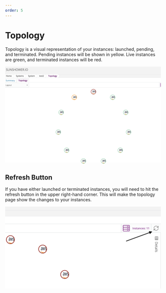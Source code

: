 ```yaml
---
order: 5
---
```


# Topology

Topology is a visual representation of your instances: launched, pending, and terminated.
Pending instances will be shown in yellow. Live instances are green, and terminated instances
will be red. 

![Topology](./imgs/topology/topology.png)

## Refresh Button

If you have either launched or terminated instances, you will need to hit the refresh button 
in the upper right-hand corner. This will make the topology page show the changes to your instances. 


![topology-refresh](./imgs/topology/topology-refresh.png)